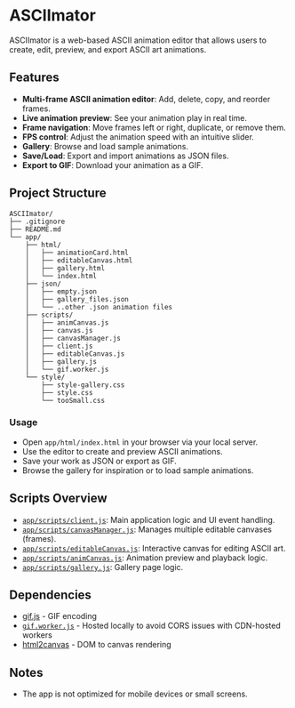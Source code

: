 # ASCIImator

ASCIImator is a web-based ASCII animation editor that allows users to create, edit, preview, and export ASCII art animations. 

## Features

- **Multi-frame ASCII animation editor**: Add, delete, copy, and reorder frames.
- **Live animation preview**: See your animation play in real time.
- **Frame navigation**: Move frames left or right, duplicate, or remove them.
- **FPS control**: Adjust the animation speed with an intuitive slider.
- **Gallery**: Browse and load sample animations.
- **Save/Load**: Export and import animations as JSON files.
- **Export to GIF**: Download your animation as a GIF.

## Project Structure

```
ASCIImator/
├── .gitignore
├── README.md
└── app/
    ├── html/
    │   ├── animationCard.html
    │   ├── editableCanvas.html
    │   ├── gallery.html
    │   └── index.html
    ├── json/
    │   ├── empty.json
    │   ├── gallery_files.json
    │   └── ..other .json animation files
    ├── scripts/
    │   ├── animCanvas.js
    │   ├── canvas.js
    │   ├── canvasManager.js
    │   ├── client.js
    │   ├── editableCanvas.js
    │   ├── gallery.js
    │   └── gif.worker.js
    └── style/
        ├── style-gallery.css
        ├── style.css
        └── tooSmall.css
```
### Usage

- Open `app/html/index.html` in your browser via your local server.
- Use the editor to create and preview ASCII animations.
- Save your work as JSON or export as GIF.
- Browse the gallery for inspiration or to load sample animations.

## Scripts Overview

- [`app/scripts/client.js`](app/scripts/client.js): Main application logic and UI event handling.
- [`app/scripts/canvasManager.js`](app/scripts/canvasManager.js): Manages multiple editable canvases (frames).
- [`app/scripts/editableCanvas.js`](app/scripts/editableCanvas.js): Interactive canvas for editing ASCII art.
- [`app/scripts/animCanvas.js`](app/scripts/animCanvas.js): Animation preview and playback logic.
- [`app/scripts/gallery.js`](app/scripts/gallery.js): Gallery page logic.

## Dependencies

- [gif.js](https://github.com/jnordberg/gif.js) - GIF encoding
- [`gif.worker.js`](https://github.com/jnordberg/gif.js/blob/master/dist/gif.worker.js) - Hosted locally to avoid CORS issues with CDN-hosted workers
- [html2canvas](https://github.com/niklasvh/html2canvas) - DOM to canvas rendering

## Notes

- The app is not optimized for mobile devices or small screens.

